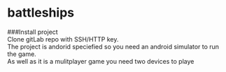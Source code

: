# battleships<br/>

###Install project <br/>
Clone gitLab repo with SSH/HTTP key. <br/>
The project is andorid speciefied so you need an android simulator to run the game.<br/>
As well as it is a mulitplayer game you need two devices to playe


